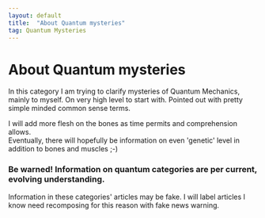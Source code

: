 ```yaml
---
layout: default
title:  "About Quantum mysteries"
tag: Quantum Mysteries
---
```


# About Quantum mysteries 

In this category I am trying to clarify mysteries of Quantum Mechanics, mainly to myself. On very high level to start with. Pointed out with pretty simple minded common sense terms.  

I will add more flesh on the bones as time permits and comprehension allows.  
Eventually, there will hopefully be information on even 'genetic' level in addition to bones and muscles ;-)  

### Be warned! Information on quantum categories are per current, evolving understanding.
Information in these categories' articles may be fake. I will label articles I know need recomposing for this reason with fake news warning.